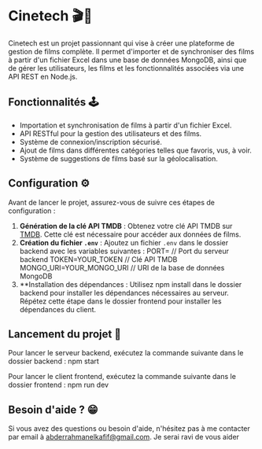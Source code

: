 # Cinetech 🎬🍿

Cinetech est un projet passionnant qui vise à créer une plateforme de gestion de films complète. Il permet d'importer et de synchroniser des films à partir d'un fichier Excel dans une base de données MongoDB, ainsi que de gérer les utilisateurs, les films et les fonctionnalités associées via une API REST en Node.js.

## Fonctionnalités 🕹️

- Importation et synchronisation de films à partir d'un fichier Excel.
- API RESTful pour la gestion des utilisateurs et des films.
- Système de connexion/inscription sécurisé.
- Ajout de films dans différentes catégories telles que favoris, vus, à voir.
- Système de suggestions de films basé sur la géolocalisation.

## Configuration ⚙️

Avant de lancer le projet, assurez-vous de suivre ces étapes de configuration :

1. **Génération de la clé API TMDB** : Obtenez votre clé API TMDB sur [TMDB](https://www.themoviedb.org/). Cette clé est nécessaire pour accéder aux données de films.
2. **Création du fichier `.env`** : Ajoutez un fichier `.env` dans le dossier backend avec les variables suivantes :
   PORT= // Port du serveur backend
   TOKEN=YOUR_TOKEN // Clé API TMDB
   MONGO_URI=YOUR_MONGO_URI // URI de la base de données MongoDB
3. \*\*Installation des dépendances :
   Utilisez npm install dans le dossier backend pour installer les dépendances nécessaires au serveur. Répétez cette étape dans le dossier frontend pour installer les dépendances du client.

## Lancement du projet 🚀

Pour lancer le serveur backend, exécutez la commande suivante dans le dossier backend :
npm start

Pour lancer le client frontend, exécutez la commande suivante dans le dossier frontend :
npm run dev

## Besoin d'aide ? 😁

Si vous avez des questions ou besoin d'aide, n'hésitez pas à me contacter par email à abderrahmanelkafif@gmail.com. Je serai ravi de vous aider
